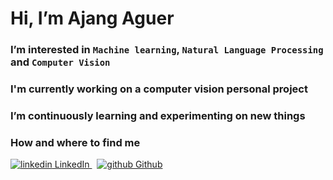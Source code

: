 # Hi, I’m Ajang Aguer
### I’m interested in ``Machine learning``, ``Natural Language Processing`` and ``Computer Vision``
### I'm currently working on a computer vision personal project
### I’m continuously learning and experimenting on new things
### How and where to find me
<p>
  <a href="https://www.linkedin.com/in/ajang-bul" rel="nofollow noreferrer">
    <img src="https://i.stack.imgur.com/gVE0j.png" alt="linkedin"> LinkedIn
  </a> &nbsp; 
  <a href="https://github.com/Ajang-aguer" rel="nofollow noreferrer">
    <img src="https://i.stack.imgur.com/tskMh.png" alt="github"> Github
  </a>
</p>

<!---
Ajang-aguer/Ajang-aguer is a ✨ special ✨ repository because its `README.md` (this file) appears on your GitHub profile.
You can click the Preview link to take a look at your changes.
--->

